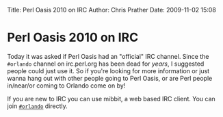 Title: Perl Oasis 2010 on IRC
Author: Chris Prather
Date: 2009-11-02 15:08

# Perl Oasis 2010 on IRC

Today it was asked if Perl Oasis had an "official" IRC channel. Since
the `#orlando` channel on irc.perl.org has been dead for *years*, I
suggested people could just use it. So if you're looking for more
information or just wanna hang out with other people going to Perl
Oasis, or are Perl people in/near/or coming to Orlando come on by!

If you are new to IRC you can use mibbit, a web based IRC client. You
can join [`#orlando`][1] directly.

[1]: http://widget.mibbit.com/?settings=1c154d53c72ad8cfdfab3caa051b30a2&server=irc.perl.org&channel=%23orlando&noServerTab=false&noServerNotices=true&noServerMotd=true&autoConnect=true 
